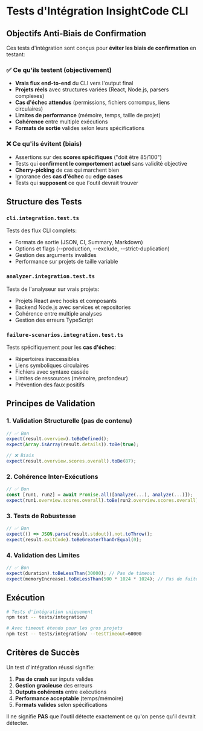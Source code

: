 # Tests d'Intégration InsightCode CLI

## Objectifs Anti-Biais de Confirmation

Ces tests d'intégration sont conçus pour **éviter les biais de confirmation** en testant:

### ✅ Ce qu'ils testent (objectivement)
- **Vrais flux end-to-end** du CLI vers l'output final
- **Projets réels** avec structures variées (React, Node.js, parsers complexes)
- **Cas d'échec attendus** (permissions, fichiers corrompus, liens circulaires)
- **Limites de performance** (mémoire, temps, taille de projet)
- **Cohérence** entre multiple exécutions
- **Formats de sortie** valides selon leurs spécifications

### ❌ Ce qu'ils évitent (biais)
- Assertions sur des **scores spécifiques** ("doit être 85/100")
- Tests qui **confirment le comportement actuel** sans validité objective
- **Cherry-picking** de cas qui marchent bien
- Ignorance des **cas d'échec** ou **edge cases**
- Tests qui **supposent** ce que l'outil devrait trouver

## Structure des Tests

### `cli.integration.test.ts`
Tests des flux CLI complets:
- Formats de sortie (JSON, CI, Summary, Markdown)
- Options et flags (--production, --exclude, --strict-duplication)
- Gestion des arguments invalides
- Performance sur projets de taille variable

### `analyzer.integration.test.ts`  
Tests de l'analyseur sur vrais projets:
- Projets React avec hooks et composants
- Backend Node.js avec services et repositories
- Cohérence entre multiple analyses
- Gestion des erreurs TypeScript

### `failure-scenarios.integration.test.ts`
Tests spécifiquement pour les **cas d'échec**:
- Répertoires inaccessibles
- Liens symboliques circulaires
- Fichiers avec syntaxe cassée
- Limites de ressources (mémoire, profondeur)
- Prévention des faux positifs

## Principes de Validation

### 1. **Validation Structurelle** (pas de contenu)
```typescript
// ✅ Bon
expect(result.overview).toBeDefined();
expect(Array.isArray(result.details)).toBe(true);

// ❌ Biais
expect(result.overview.scores.overall).toBe(87);
```

### 2. **Cohérence Inter-Exécutions**
```typescript
// ✅ Bon  
const [run1, run2] = await Promise.all([analyze(...), analyze(...)]);
expect(run1.overview.scores.overall).toBe(run2.overview.scores.overall);
```

### 3. **Tests de Robustesse**
```typescript  
// ✅ Bon
expect(() => JSON.parse(result.stdout)).not.toThrow();
expect(result.exitCode).toBeGreaterThanOrEqual(0);
```

### 4. **Validation des Limites**
```typescript
// ✅ Bon
expect(duration).toBeLessThan(30000); // Pas de timeout
expect(memoryIncrease).toBeLessThan(500 * 1024 * 1024); // Pas de fuite mémoire
```

## Exécution

```bash
# Tests d'intégration uniquement
npm test -- tests/integration/

# Avec timeout étendu pour les gros projets
npm test -- tests/integration/ --testTimeout=60000
```

## Critères de Succès

Un test d'intégration réussi signifie:
1. **Pas de crash** sur inputs valides
2. **Gestion gracieuse** des erreurs
3. **Outputs cohérents** entre exécutions
4. **Performance acceptable** (temps/mémoire)
5. **Formats valides** selon spécifications

Il ne signifie **PAS** que l'outil détecte exactement ce qu'on pense qu'il devrait détecter.